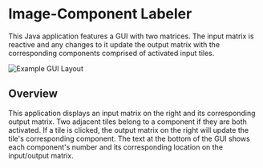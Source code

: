 # Image-Component Labeler

This Java application features a GUI with two matrices. The input matrix is reactive and any changes to it update the output matrix with the corresponding components
comprised of activated input tiles.

![Example GUI Layout](https://github.com/JoelBranham/ImageComponentLabeling/blob/master/presentation/app-overview.PNG)

## Overview
This application displays an input matrix on the right and its corresponding output matrix. Two adjacent tiles belong to a component if they are 
both activated. If a tile is clicked, the output matrix on the right will update the tile's corresponding component. The text at the bottom of the GUI
shows each component's number and its corresponding location on the input/output matrix.

